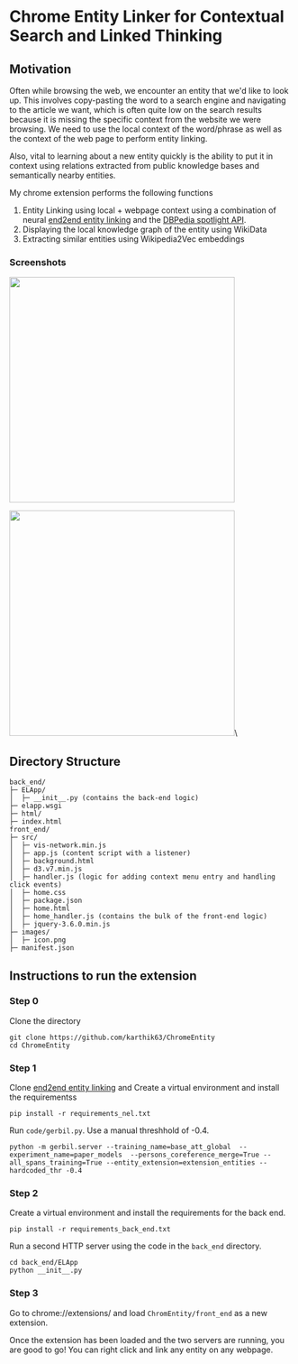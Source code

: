 # Chrome Entity Linker for Contextual Search and Linked Thinking

## Motivation
Often while browsing the web, we encounter an entity that we'd like to look up. This involves copy-pasting the word to a search engine and navigating to the article we want, which is often quite low on the search results because it is missing the specific context from the website we were browsing. We need to use the local context of the word/phrase as well as the context of the web page to perform entity linking. 

Also, vital to learning about a new entity quickly is the ability to put it in context using relations extracted from public knowledge bases and semantically nearby entities.

My chrome extension performs the following functions
1. Entity Linking using local + webpage context using a combination of neural [end2end entity linking](https://github.com/dalab/end2end_neural_el) and the [DBPedia spotlight API](https://www.dbpedia-spotlight.org/).
2. Displaying the local knowledge graph of the entity using WikiData
3. Extracting similar entities using Wikipedia2Vec embeddings

### Screenshots
<img src="https://user-images.githubusercontent.com/18640459/145547057-c8efa310-4922-40c0-a646-96853f5cddf3.png" width="400">

<img src="https://user-images.githubusercontent.com/18640459/145547077-0f4ec194-4232-405a-9aa5-f26245a1eb10.png" width="400">\

## Directory Structure
```
back_end/
├─ ELApp/
│  ├─ __init__.py (contains the back-end logic)
├─ elapp.wsgi
├─ html/
├─ index.html
front_end/
├─ src/
│  ├─ vis-network.min.js
│  ├─ app.js (content script with a listener)
│  ├─ background.html
│  ├─ d3.v7.min.js
│  ├─ handler.js (logic for adding context menu entry and handling click events)
│  ├─ home.css
│  ├─ package.json
│  ├─ home.html
│  ├─ home_handler.js (contains the bulk of the front-end logic)
│  ├─ jquery-3.6.0.min.js
├─ images/
│  ├─ icon.png
├─ manifest.json
```

## Instructions to run the extension
### Step 0
Clone the directory
```
git clone https://github.com/karthik63/ChromeEntity
cd ChromeEntity
```

### Step 1
Clone [end2end entity linking](https://github.com/dalab/end2end_neural_el) and 
Create a virtual environment and install the requirementss
```
pip install -r requirements_nel.txt
```

Run `code/gerbil.py`. Use a manual threshhold of -0.4.
```
python -m gerbil.server --training_name=base_att_global  --experiment_name=paper_models  --persons_coreference_merge=True --all_spans_training=True --entity_extension=extension_entities --hardcoded_thr -0.4
```

### Step 2
Create a virtual environment and install the requirements for the back end.
```
pip install -r requirements_back_end.txt
```
Run a second HTTP server using the code in the `back_end` directory.
```
cd back_end/ELApp
python __init__.py
```

### Step 3
Go to chrome://extensions/ and load `ChromEntity/front_end` as a new extension.

Once the extension has been loaded and the two servers are running, you are good to go! You can right click and link any entity on any webpage.
